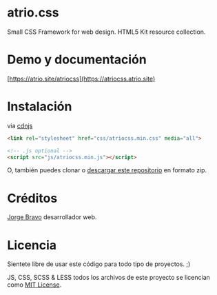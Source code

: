 atrio.css
====
Small CSS Framework for web design. HTML5 Kit resource collection.

Demo y documentación
===
[https://atrio.site/atriocss](https://atriocss.atrio.site)


Instalación
====
via [cdnjs](https://github.com/webestudio/atriocss/)
```html
<link rel="stylesheet" href="css/atriocss.min.css" media="all">

<!-- .js optional -->
<script src="js/atriocss.min.js"></script>
```

O, también puedes clonar o [descargar este repositorio](https://github.com/webestudio/atriocss/archive/master.zip) en formato zip.


Créditos
===
[Jorge Bravo](https://twitter.com/webestudio) desarrollador web.


Licencia
====
Sientete libre de usar este código para todo tipo de proyectos. ;)

JS, CSS, SCSS & LESS todos los archivos de este proyecto se licencian como [MIT License](/LICENSE.md).